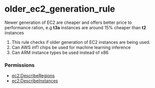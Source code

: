 # older\_ec2\_generation\_rule

Newer generation of EC2 are cheaper and offers better price to performance ration, e.g **t3a** instances are around 15% cheaper than **t2** instances

1. This rule checks if older generation of EC2 instances are being used.
2. Can AWS inf1 chips be used for machine learning inference
3. Can ARM instance types be used instead of x86 

### Permissions

* [ec2:DescribeRegions](https://docs.aws.amazon.com/AWSEC2/latest/APIReference/API_DescribeRegions.html)
* [ec2:DescribeInstances](https://docs.aws.amazon.com/AWSEC2/latest/APIReference/API_DescribeInstances.html)





